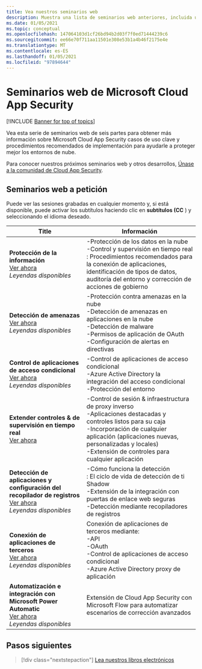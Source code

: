 ```yaml
---
title: Vea nuestros seminarios web
description: Muestra una lista de seminarios web anteriores, incluida una descripción.
ms.date: 01/05/2021
ms.topic: conceptual
ms.openlocfilehash: 147064103d1cf26bd94b2d03f7f0ed71444239c6
ms.sourcegitcommit: ee66e70f711aa11501e308e53b1a4b46f2175e4e
ms.translationtype: MT
ms.contentlocale: es-ES
ms.lasthandoff: 01/05/2021
ms.locfileid: "97894644"
---
```

# <a name="microsoft-cloud-app-security-webinars"></a>Seminarios web de Microsoft Cloud App Security

[!INCLUDE [Banner for top of topics](includes/banner.md)]

Vea esta serie de seminarios web de seis partes para obtener más información sobre Microsoft Cloud App Security casos de uso clave y procedimientos recomendados de implementación para ayudarle a proteger mejor los entornos de nube.

Para conocer nuestros próximos seminarios web y otros desarrollos, [Únase a la comunidad de Cloud App Security](https://aka.ms/SecurityCommunity).

## <a name="on-demand-webinars"></a>Seminarios web a petición

Puede ver las sesiones grabadas en cualquier momento y, si está disponible, puede activar los subtítulos haciendo clic en **subtítulos (CC** ) y seleccionando el idioma deseado.

| Title | Información |
| --- | --- |
| **Protección de la información**<br />[Ver ahora](https://www.microsoft.com/videoplayer/embed/RE4Gejk)<br />*Leyendas disponibles* | -Protección de los datos en la nube<br />-Control y supervisión en tiempo real<br />: Procedimientos recomendados para la conexión de aplicaciones, identificación de tipos de datos, auditoría del entorno y corrección de acciones de gobierno |
| **Detección de amenazas**<br />[Ver ahora](https://www.microsoft.com/videoplayer/embed/RE4I2y0)<br />*Leyendas disponibles* | -Protección contra amenazas en la nube<br />-Detección de amenazas en aplicaciones en la nube<br />-Detección de malware<br />-Permisos de aplicación de OAuth<br />-Configuración de alertas en directivas |
| **Control de aplicaciones de acceso condicional**<br />[Ver ahora](https://www.microsoft.com/videoplayer/embed/RE4GoIC)<br />*Leyendas disponibles* | -Control de aplicaciones de acceso condicional<br />-Azure Active Directory la integración del acceso condicional<br />-Protección del entorno |
| **Extender controles & de supervisión en tiempo real**<br />[Ver ahora](https://www.youtube.com/watch?v=hGqL89V6zAI) | -Control de sesión & infraestructura de proxy inverso<br />-Aplicaciones destacadas y controles listos para su caja<br />-Incorporación de cualquier aplicación (aplicaciones nuevas, personalizadas y locales)<br />-Extensión de controles para cualquier aplicación |
| **Detección de aplicaciones y configuración del recopilador de registros**<br />[Ver ahora](https://www.microsoft.com/videoplayer/embed/RE4GtTy)<br />*Leyendas disponibles* | -Cómo funciona la detección<br />: El ciclo de vida de detección de ti Shadow<br />-Extensión de la integración con puertas de enlace web seguras<br />-Detección mediante recopiladores de registros |
| **Conexión de aplicaciones de terceros**<br />[Ver ahora](https://www.microsoft.com/videoplayer/embed/RE4GriX)<br />*Leyendas disponibles* | Conexión de aplicaciones de terceros mediante:<br />-API<br />-OAuth<br />-Control de aplicaciones de acceso condicional<br />-Azure Active Directory proxy de aplicación |
| **Automatización e integración con Microsoft Power Automatic**<br />[Ver ahora](https://www.microsoft.com/videoplayer/embed/RE4GjvM)<br />*Leyendas disponibles* | Extensión de Cloud App Security con Microsoft Flow para automatizar escenarios de corrección avanzados |

## <a name="next-steps"></a>Pasos siguientes

> [!div class="nextstepaction"]
> [Lea nuestros libros electrónicos](e-books.md)
